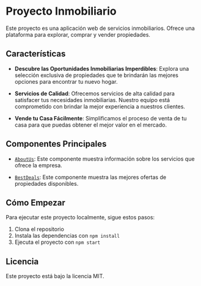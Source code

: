 # Proyecto Inmobiliario

Este proyecto es una aplicación web de servicios inmobiliarios. Ofrece una plataforma para explorar, comprar y vender propiedades.

## Características

- **Descubre las Oportunidades Inmobiliarias Imperdibles**: Explora una selección exclusiva de propiedades que te brindarán las mejores opciones para encontrar tu nuevo hogar.

- **Servicios de Calidad**: Ofrecemos servicios de alta calidad para satisfacer tus necesidades inmobiliarias. Nuestro equipo está comprometido con brindar la mejor experiencia a nuestros clientes.

- **Vende tu Casa Fácilmente**: Simplificamos el proceso de venta de tu casa para que puedas obtener el mejor valor en el mercado.

## Componentes Principales

- [`AboutUs`](src/components/AboutUs.jsx): Este componente muestra información sobre los servicios que ofrece la empresa.

- [`BestDeals`](src/components/BestDeals.jsx): Este componente muestra las mejores ofertas de propiedades disponibles.

## Cómo Empezar

Para ejecutar este proyecto localmente, sigue estos pasos:

1. Clona el repositorio
2. Instala las dependencias con `npm install`
3. Ejecuta el proyecto con `npm start`

## Licencia

Este proyecto está bajo la licencia MIT.



